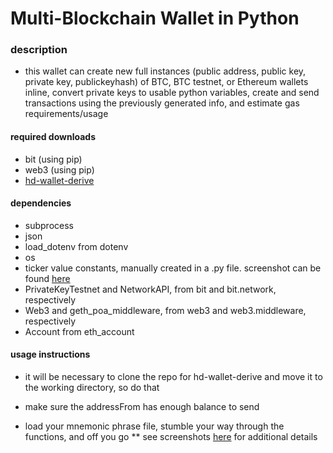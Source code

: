 # Multi-Blockchain Wallet in Python

 ### description

  - this wallet can create new full instances (public address, public key, private key, publickeyhash) of BTC, BTC testnet, or Ethereum wallets inline, convert private keys to usable python variables, create and send transactions using the previously generated info, and estimate gas requirements/usage
  
  #### required downloads
  
  * bit (using pip)
  * web3 (using pip)
  * [hd-wallet-derive](https://github.com/dan-da/hd-wallet-derive)
  
  #### dependencies
  
  * subprocess
  * json
  * load_dotenv from dotenv
  * os
  * ticker value constants, manually created in a .py file. screenshot can be found [here](https://github.com/jseidman30/bootcamp-homework/blob/main/19-Blockchain%20Python/Screen%20Shot%202021-08-31%20at%2012.15.56%20AM.png)
  * PrivateKeyTestnet and NetworkAPI, from bit and bit.network, respectively
  * Web3 and geth_poa_middleware, from web3 and web3.middleware, respectively
  * Account from eth_account
  
  #### usage instructions

  * it will be necessary to clone the repo for hd-wallet-derive and move it to the working directory, so do that
  
  * make sure the addressFrom has enough balance to send
  
  * load your mnemonic phrase file, stumble your way through the functions, and off you go
      ** see screenshots [here](https://www.github.com) for additional details
